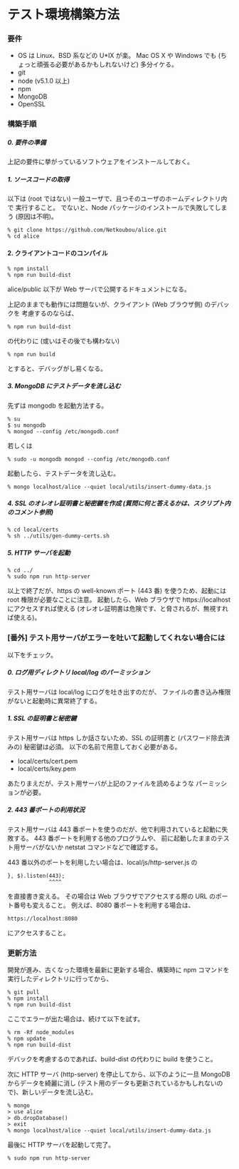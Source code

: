 # テスト環境構築方法

### 要件

* OS は Linux、BSD 系などの U*IX が楽。 Mac OS X や Windows でも (ちょっと頑張る必要があるかもしれないけど) 多分イケる。
* git
* node (v5.1.0 以上)
* npm
* MongoDB
* OpenSSL


### 構築手順

##### 0. 要件の準備

上記の要件に挙がっているソフトウェアをインストールしておく。
##### 1. ソースコードの取得

以下は (root ではない) 一般ユーザで、且つそのユーザのホームディレクトリ内で
実行すること。
でないと、Node パッケージのインストールで失敗してしまう (原因は不明)。

    % git clone https://github.com/Netkoubou/alice.git
    % cd alice

#### 2. クライアントコードのコンパイル

    % npm install
    % npm run build-dist

alice/public 以下が Web サーバで公開するドキュメントになる。

上記のままでも動作には問題ないが、クライアント (Web ブラウザ側) のデバックを
考慮するのならば、

    % npm run build-dist

の代わりに (或いはその後でも構わない)

    % npm run build

とすると、デバッグがし易くなる。


##### 3. MongoDB にテストデータを流し込む

先ずは mongodb を起動方法する。

    % su
    $ su mongodb
    % mongod --config /etc/mongodb.conf

若しくは

    % sudo -u mongodb mongod --config /etc/mongodb.conf

起動したら、テストデータを流し込む。

    % mongo localhost/alice --quiet local/utils/insert-dummy-data.js


##### 4. SSL のオレオレ証明書と秘密鍵を作成 (質問に何と答えるかは、スクリプト内のコメント参照)

    % cd local/certs
    % sh ../utils/gen-dummy-certs.sh

##### 5. HTTP サーバを起動

    % cd ../
    % sudo npm run http-server

以上で終了だが、https の well-known ポート (443 番) を使うため、起動には root 権限が必要なことに注意。
起動したら、Web ブラウザで https://localhost にアクセスすれば使える
(オレオレ証明書は危険です、と脅されるが、無視すれば使える)。


### [番外] テスト用サーバがエラーを吐いて起動してくれない場合には

以下をチェック。

##### 0. ログ用ディレクトリ local/log のパーミッション

テスト用サーバは local/log にログを吐き出すのだが、
ファイルの書き込み権限がないと起動時に異常終了する。

##### 1. SSL の証明書と秘密鍵

テスト用サーバは https しか話さないため、SSL の証明書と
(パスワード除去済みの) 秘密鍵は必須。
以下の名前で用意しておく必要がある。

  - local/certs/cert.pem
  - local/certs/key.pem

あたりまえだが、テスト用サーバが上記のファイルを読めるような
パーミッションが必要。


##### 2. 443 番ポートの利用状況

テスト用サーバは 443 番ポートを使うのだが、他で利用されていると起動に失敗する。
443 番ポートを利用する他のプログラムや、
前に起動したままのテスト用サーバがないか netstat コマンドなどで確認する。

443 番以外のポートを利用したい場合は、local/js/http-server.js の

    }, $).listen(443);
                 ^^^^

を直接書き変える。
その場合は Web ブラウザでアクセスする際の URL のポート番号も変えること。
例えば、8080 番ポートを利用する場合は、

    https://localhost:8080

にアクセスすること。


### 更新方法

開発が進み、古くなった環境を最新に更新する場合、構築時に npm コマンドを実行したディレクトリに行ってから、

    % git pull
    % npm install
    % npm run build-dist

ここでエラーが出た場合は、続けて以下を試す。

    % rm -Rf node_modules
    % npm update
    % npm run build-dist

デバックを考慮するのであれば、build-dist の代わりに build を使うこと。

次に HTTP サーバ (http-server) を停止してから、以下のように一旦 MongoDB からデータを綺麗に消し (テスト用のデータも更新されているかもしれないので)、新しいデータを流し込む。

    % mongo
    > use alice
    > db.dropDatabase()
    > exit
    % mongo localhost/alice --quiet local/utils/insert-dummy-data.js

最後に HTTP サーバを起動して完了。

    % sudo npm run http-server

